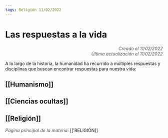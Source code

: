 ```yaml
---
tags: Religión 11/02/2022
---
```


# Las respuestas a la vida
<div style="text-align: right; opacity: 0.7; font-style: italic;">Creado el 11/02/2022</div>
<div style="text-align: right; opacity: 0.7; font-style: italic;">Última actualización el 11/02/2022</div>

A lo largo de la historia, la humanidad ha recurrido a múltiples respuestas y disciplinas que buscan encontrar respuestas para nuestra vida:

## [[Humanismo]]

## [[Ciencias ocultas]]

## [[Religión]]

<span style="opacity: 0.7; font-style: italic;">Página principal de la materia:</span> [['RELIGIÓN]]
